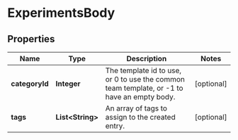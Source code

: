 # ExperimentsBody

## Properties
Name | Type | Description | Notes
------------ | ------------- | ------------- | -------------
**categoryId** | **Integer** | The template id to use, or 0 to use the common team template, or -1 to have an empty body.  |  [optional]
**tags** | **List&lt;String&gt;** | An array of tags to assign to the created entry.  |  [optional]
